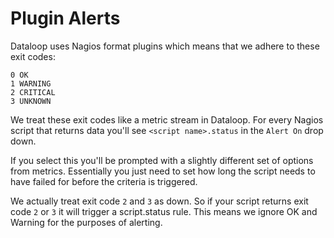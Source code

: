# Plugin Alerts
 
Dataloop uses Nagios format plugins which means that we adhere to these exit codes:

```
0 OK
1 WARNING
2 CRITICAL
3 UNKNOWN
```

We treat these exit codes like a metric stream in Dataloop. For every Nagios script that returns data you'll see `<script name>.status` in the `Alert On` drop down.

If you select this you'll be prompted with a slightly different set of options from metrics. Essentially you just need to set how long the script needs to have failed for before the criteria is triggered.

We actually treat exit code `2` and `3` as down. So if your script returns exit code `2` or `3` it will trigger a script.status rule. This means we ignore OK and Warning for the purposes of alerting.
